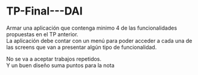 # TP-Final---DAI
Armar una aplicación que contenga minimo 4 de las funcionalidades propuestas en el TP anterior.  <br>
La aplicación debe contar con un menú para poder acceder a cada una de las screens que van a presentar algún tipo de funcionalidad.  

No se va a aceptar trabajos repetidos.  
Y un buen diseño suma puntos para la nota
